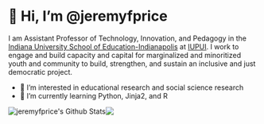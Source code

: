 # 👋 Hi, I’m @jeremyfprice

I am Assistant Professor of Technology, Innovation, and Pedagogy in the [Indiana University School of Education-Indianapolis](https://education.iupui.edu/) at [IUPUI](https://www.iupui.edu). I work to engage and build capacity and capital for marginalized and minoritized youth and community to build, strengthen, and sustain an inclusive and just democratic project.

- 👀 I’m interested in educational research and social science research
- 🌱 I’m currently learning Python, Jinja2, and R

<img align="center" alt="jeremyfprice's Github Stats" src="https://github-readme-stats.codestackr.vercel.app/api?username=jeremyfprice&theme=calm&show_icons=true&hide_border=true&count_private=true&include_all_commits=true&theme=calm" /><img align="center" src="https://github-readme-stats.vercel.app/api/top-langs/?username=jeremyfprice&show_icons=true&hide_border=true&count_private=true&include_all_commits=true&layout=compact" />

<!---
jeremyfprice/jeremyfprice is a ✨ special ✨ repository because its `README.md` (this file) appears on your GitHub profile.
You can click the Preview link to take a look at your changes.
--->
